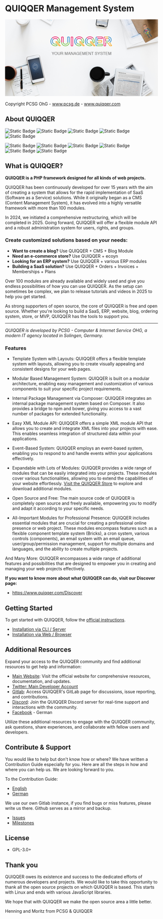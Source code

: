 QUIQQER Management System
========

![QUIQQER](bin/images/Readme.png)

Copyright PCSG OhG - www.pcsg.de - www.quiqqer.com

About QUIQQER
--------

![Static Badge](https://img.shields.io/badge/PHP-^8.1-purple)
![Static Badge](https://img.shields.io/badge/PHP-PSR-purple)
![Static Badge](https://img.shields.io/badge/MySQL-8.*-blue)
![Static Badge](https://img.shields.io/badge/Webserver-Apache-white)
![Static Badge](https://img.shields.io/badge/Webserver-NGINX-white)

![Static Badge](https://img.shields.io/badge/Browser-Chrome-yellow)
![Static Badge](https://img.shields.io/badge/Browser-Safari-blue)
![Static Badge](https://img.shields.io/badge/Browser-Firefox-orange)
![Static Badge](https://img.shields.io/badge/Browser-Edge-blue)
![Static Badge](https://img.shields.io/badge/Browser-Opera-red)
![Static Badge](https://img.shields.io/badge/Browser-Brave-orange)

## What is QUIQQER?

**QUIQQER is a PHP framework designed for all kinds of web projects.**

QUIQQER has been continuously developed for over 15 years with the aim of creating a system that allows for the rapid
implementation of SaaS (Software as a Service) solutions. While it originally began as a CMS (Content Management
System), it has evolved into a highly versatile framework with more than 100 modules.

In 2024, we initiated a comprehensive restructuring, which will be completed in 2025. Going forward, QUIQQER will offer
a flexible module API and a robust administration system for users, rights, and groups.

### Create customized solutions based on your needs:

- **Want to create a blog?** Use QUIQQER + CMS + Blog Module
- **Need an e-commerce store?** Use QUIQQER + ecoyn
- **Looking for an ERP system?** Use QUIQQER + various ERP modules
- **Building a SaaS solution?** Use QUIQQER + Orders + Invoices + Memberships + Plans

Over 100 modules are already available and widely used and give you endless possibilities of how you can use QUIQQER. As the setup can sometimes be complex, we plan to release tutorials and videos in 2025 to help you get started.

As strong supporters of open source, the core of QUIQQER is free and open source. Whether you're looking to build a
SaaS, ERP, website, blog, ordering system, store, or MVP, QUIQQER has the tools to support you.

---

*QUIQQER is developed by PCSG - Computer & Internet Service OHG, a modern IT agency located in Solingen, Germany.*


### Features

- Template System with Layouts: QUIQQER offers a flexible template system with layouts, allowing you to create visually
  appealing and consistent designs for your web pages.

- Modular Based Management System: QUIQQER is built on a modular architecture, enabling easy management and
  customization of various components to suit your specific project requirements.

- Internal Package Management via Composer: QUIQQER integrates an internal package management system based on Composer.
  It also provides a bridge to npm and bower, giving you access to a vast number of packages for extended functionality.

- Easy XML Module API: QUIQQER offers a simple XML module API that allows you to create and integrate XML files into
  your projects with ease. This enables seamless integration of structured data within your applications.

- Event-Based System: QUIQQER employs an event-based system, enabling you to respond to and handle events within your
  applications effectively.

- Expandable with Lots of Modules: QUIQQER provides a wide range of modules that can be easily integrated into your
  projects. These modules cover various functionalities, allowing you to extend the capabilities of your website
  effortlessly. [Visit the QUIQQER Store](https://store.quiqqer.com/) to explore and download additional modules.

- Open Source and Free: The main source code of QUIQQER is completely open source and freely available, empowering you
  to modify and adapt it according to your specific needs.

- All-Important Modules for Professional Presence: QUIQQER includes essential modules that are crucial for creating a
  professional online presence or web project. These modules encompass features such as a flexible component template
  system (Bricks), a cron system, various controls (components), an email system with an email queue,
  user/group/permission management, support for multiple domains and languages, and the ability to create multiple
  projects.

And Many More: QUIQQER encompasses a wide range of additional features and possibilities that are designed to empower
you in creating and managing your web projects effectively.

**If you want to know more about what QUIQQER can do, visit our Discover page:**

- https://www.quiqqer.com/Discover


Getting Started
------

To get started with QUIQQER, follow the [official instructions](https://www.quiqqer.com/Start-now).

- [Installation via CLI / Server](https://www.quiqqer.com/Start-now/Installation#terminal-setup)
- [Installation via Web / Browser](https://www.quiqqer.com/Start-now/Installation#websetup)


Additional Resources
------

Expand your access to the QUIQQER community and find additional resources to get help and information:

- [Main Website](https://www.quiqqer.com/): Visit the official website for comprehensive resources, documentation, and
  updates.
- [Twitter: Main Developer Account](https://twitter.com/de_henne)
- [Gitlab](https://dev.quiqqer.com/quiqqer/core): Access QUIQQER's GitLab page for discussions, issue reporting, and
  contributions.
- [Discord](https://discord.gg/tjWg4ZE): Join the QUIQQER Discord server for real-time support and interactions with the
  community.
- [Facebook](https://www.facebook.com/Quiqqer) - German

Utilize these additional resources to engage with the QUIQQER community, ask questions, share experiences, and
collaborate with fellow users and developers.


Contribute & Support
----------

You would like to help but don't know how or where? We have written a Contribution Guide especially for you. Here are
all the steps in how and where you can help us. We are looking forward to you.

To the Contribution Guide:

- [English](CONTRIBUTING.md)
- [German](CONTRIBUTING-de.md)

We use our own Gitlab instance, if you find bugs or miss features, please write us there. Github serves as a mirror and
backup.

- [Issues](https://dev.quiqqer.com/quiqqer/core/-/issues)
- [Milestones](https://dev.quiqqer.com/quiqqer/core/-/milestones)

License
-------

- GPL-3.0+


Thank you
--------

QUIQQER owes its existence and success to the dedicated efforts of numerous developers and projects. We would like to
take this opportunity to thank all the open source projects on which QUIQQER is based. This starts with Linux and ends
with various JavaScript libraries.

We hope that with QUIQQER we make the open source area a little better.

Henning and Moritz from PCSG & QUIQQER
